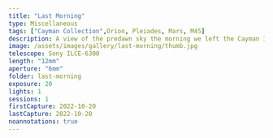 ```yaml
---
title: "Last Morning"
type: Miscellaneous
tags: ["Cayman Collection",Orion, Pleiades, Mars, M45]
description: A view of the predawn sky the morning we left the Cayman Islands.
image: /assets/images/gallery/last-morning/thumb.jpg
telescope: Sony ILCE-6300
length: "12mm"
aperture: "6mm"
folder: last-morning
exposure: 20
lights: 1
sessions: 1
firstCapture: 2022-10-20  
lastCapture: 2022-10-20
noannotations: true
---
```

